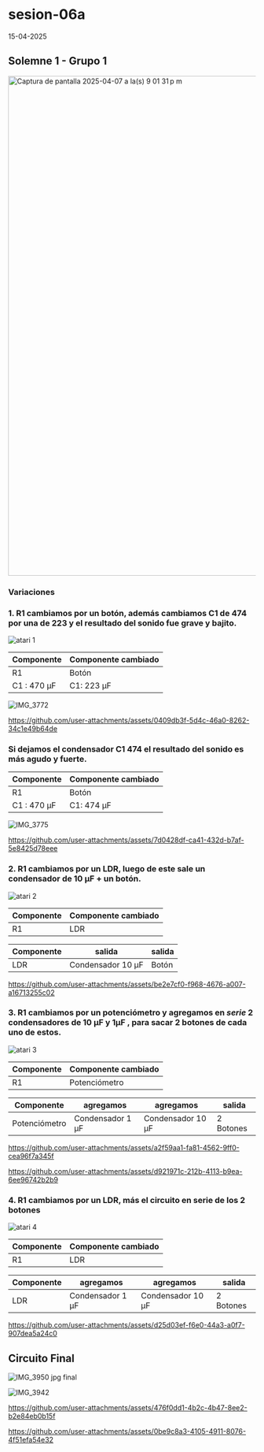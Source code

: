 # sesion-06a

15-04-2025

## Solemne 1 - Grupo 1

<img width="1015" alt="Captura de pantalla 2025-04-07 a la(s) 9 01 31 p m" src="https://github.com/user-attachments/assets/c1102537-5164-4e0c-b0e8-cc6fcda596a4" />

### Variaciones

### 1. R1 cambiamos por un botón, además cambiamos C1 de 474 por una de 223 y el resultado del sonido fue grave y bajito. 

![atari 1](https://github.com/user-attachments/assets/3d456364-62fd-465a-ad6b-7718cd80e338)

| Componente | Componente cambiado | 
|----|---| 
|R1| Botón |
| C1 : 470 µF | C1: 223 µF |

![IMG_3772](https://github.com/user-attachments/assets/88163ec1-9de1-4069-977e-621f47c0f233)

https://github.com/user-attachments/assets/0409db3f-5d4c-46a0-8262-34c1e49b64de

### Si dejamos el condensador C1 474 el resultado del sonido es más agudo y fuerte.

| Componente | Componente cambiado | 
|----|---| 
|R1| Botón |
| C1 : 470 µF | C1: 474 µF |

![IMG_3775](https://github.com/user-attachments/assets/53e81270-cb53-45c3-b02f-1e9c43621570)

https://github.com/user-attachments/assets/7d0428df-ca41-432d-b7af-5e8425d78eee

### 2. R1 cambiamos por un LDR, luego de este sale un condensador de 10 µF + un botón.

![atari 2](https://github.com/user-attachments/assets/f53fdda2-bbe9-4bb5-a52e-14e869c7463d)

| Componente | Componente cambiado | 
|----|---| 
|R1| LDR |


| Componente | salida | salida | 
|---|---|---|
| LDR | Condensador 10 µF | Botón | 


https://github.com/user-attachments/assets/be2e7cf0-f968-4676-a007-a16713255c02

### 3. R1 cambiamos por un potenciómetro y agregamos en _serie_ 2 condensadores de 10 µF y 1µF , para sacar 2 botones de cada uno de estos.

![atari 3](https://github.com/user-attachments/assets/260d61a3-9305-4dc3-ab9b-c2d5b6b292e9)

| Componente | Componente cambiado | 
|----|---| 
|R1| Potenciómetro |

| Componente | agregamos | agregamos | salida |
|---|---|---|---|
| Potenciómetro | Condensador 1 µF | Condensador 10 µF| 2 Botones | 


https://github.com/user-attachments/assets/a2f59aa1-fa81-4562-9ff0-cea96f7a345f


https://github.com/user-attachments/assets/d921971c-212b-4113-b9ea-6ee96742b2b9


### 4. R1 cambiamos por un LDR, más el circuito en serie de los 2 botones

![atari 4](https://github.com/user-attachments/assets/fc78eb94-0a27-4f7e-9ec2-be4412d08caa)

| Componente | Componente cambiado | 
|----|---| 
|R1| LDR |

| Componente | agregamos | agregamos | salida |
|---|---|---|---|
| LDR | Condensador 1 µF | Condensador 10 µF| 2 Botones | 

https://github.com/user-attachments/assets/d25d03ef-f6e0-44a3-a0f7-907dea5a24c0

## Circuito Final 

![IMG_3950 jpg final](https://github.com/user-attachments/assets/fa155314-ee9b-4766-a7c9-310dd2dbf581)

![IMG_3942](https://github.com/user-attachments/assets/f615b6fb-2ddd-4202-bdeb-8cebbfebf0cb)

https://github.com/user-attachments/assets/476f0dd1-4b2c-4b47-8ee2-b2e84eb0b15f

https://github.com/user-attachments/assets/0be9c8a3-4105-4911-8076-4f51efa54e32



